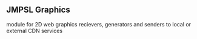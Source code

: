 ## JMPSL Graphics
module for 2D web graphics recievers, generators and senders to local or external CDN services
